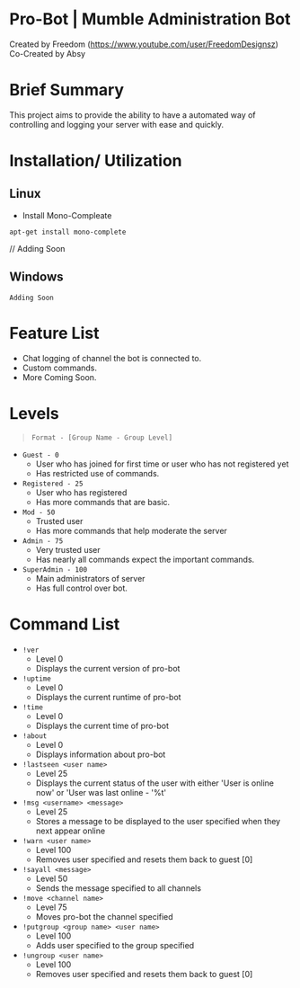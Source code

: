Pro-Bot | Mumble Administration Bot
=================================================================================

Created by Freedom (https://www.youtube.com/user/FreedomDesignsz)  
Co-Created by Absy   

Brief Summary
=================================================================================



This project aims to provide the ability to have a automated way of 
controlling and logging your server with ease and quickly.

Installation/ Utilization
=================================================================================
Linux
-----
* Install Mono-Compleate
```
apt-get install mono-complete
```
// Adding Soon


Windows
-----
```
Adding Soon
```



Feature List
=================================================================================

- Chat logging of channel the bot is connected to.
- Custom commands.
- More Coming Soon.

Levels
=================================================================================

> `Format - [Group Name - Group Level]`

* `Guest - 0`
   * User who has joined for first time or user who has not registered yet
   * Has restricted use of commands.
* `Registered - 25`
   * User who has registered
   * Has more commands that are basic.
* `Mod - 50`
   * Trusted user
   * Has more commands that help moderate the server
* `Admin - 75`
   * Very trusted user
   * Has nearly all commands expect the important commands.
* `SuperAdmin - 100`
   * Main administrators of server
   * Has full control over bot.

Command List
=================================================================================
* `!ver`
   * Level 0   
   * Displays the current version of pro-bot
* `!uptime`
   * Level 0  
   * Displays the current runtime of pro-bot
* `!time`
   * Level 0  
   * Displays the current time of pro-bot
* `!about`
   * Level 0  
   * Displays information about pro-bot
* `!lastseen <user name>`
   * Level 25  
   * Displays the current status of the user with either 'User is online now' or 'User was last online - '%t'
* `!msg <username> <message>`
   * Level 25  
   * Stores a message to be displayed to the user specified when they next appear online
* `!warn <user name>`
   * Level 100  
   * Removes user specified and resets them back to guest [0]
* `!sayall <message>`
   * Level 50  
   * Sends the message specified to all channels
* `!move <channel name>`
   * Level 75  
   * Moves pro-bot the channel specified
* `!putgroup <group name> <user name>`
   * Level 100  
   * Adds user specified to the group specified
* `!ungroup <user name>`
   * Level 100  
   * Removes user specified and resets them back to guest [0]

